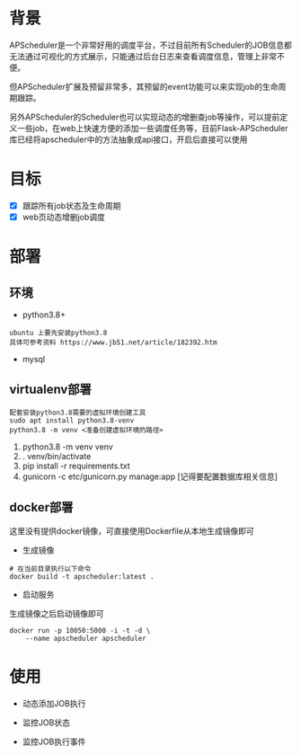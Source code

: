 # 背景
APScheduler是一个非常好用的调度平台，不过目前所有Scheduler的JOB信息都无法通过可视化的方式展示，只能通过后台日志来查看调度信息，管理上非常不便。

但APScheduler扩展及预留非常多，其预留的event功能可以来实现job的生命周期跟踪。

另外APScheduler的Scheduler也可以实现动态的增删查job等操作，可以提前定义一些job，在web上快速方便的添加一些调度任务等，目前Flask-APScheduler库已经将apscheduler中的方法抽象成api接口，开启后直接可以使用

# 目标
- [x] 跟踪所有job状态及生命周期
- [x] web页动态增删job调度

# 部署
## 环境

- python3.8+
```
ubuntu 上要先安装python3.8
具体可参考资料 https://www.jb51.net/article/182392.htm
```

- mysql

## virtualenv部署
```
配套安装python3.8需要的虚拟环境创建工具
sudo apt install python3.8-venv
python3.8 -m venv <准备创建虚拟环境的路径>
```
1. python3.8 -m venv venv
2. . venv/bin/activate
3. pip install -r requirements.txt
4. gunicorn -c etc/gunicorn.py manage:app [记得要配置数据库相关信息]

## docker部署
这里没有提供docker镜像，可直接使用Dockerfile从本地生成镜像即可
- 生成镜像
```shell
# 在当前目录执行以下命令
docker build -t apscheduler:latest .
```
- 启动服务

生成镜像之后启动镜像即可
```shell
docker run -p 10050:5000 -i -t -d \
    --name apscheduler apscheduler
```

# 使用
- 动态添加JOB执行

- 监控JOB状态

- 监控JOB执行事件